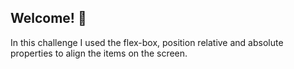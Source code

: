 ## Welcome! 👋

In this challenge I used the flex-box, position relative and absolute properties to align the items on the screen.
